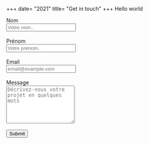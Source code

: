 +++
date= "2021"
title= "Get in touch"
+++
Hello world
<form method="post" name="Contact">
    <label for="fname">Nom</label>
    <br>
    <input type="text" id="fname" name="firstname" placeholder="Votre nom..">
    <br>
    <br>
    <label for="lname">Prénom</label>
    <br>
    <input type="text" id="lname" name="lastname" placeholder="Votre prénom..">
    <br>
    <br>
    <label for="email">Email</label>
    <br>
    <input type="text" id="email" name="email" placeholder="email@example.com">
    <br>
    <br>
    <label for="message">Message</label>
    <br>
    <textarea id="message" name="message" placeholder="Décrivez-nous votre projet en quelques mots" style="height: 100px"></textarea>
    <br>
    <br>
    <input type="submit" value="Submit" style="">
</form>

